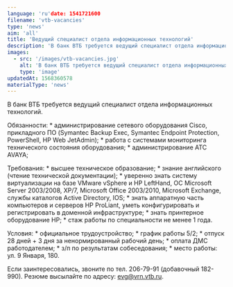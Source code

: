 ```yaml
---
language: 'ru'date: 1541721600
filename: 'vtb-vacancies'
type: 'news'
aim: 'all'
title: 'Ведущий специалист отдела информационных технологий'
description: 'В банк ВТБ требуется ведущий специалист отдела информационных технологий...'
images:
  - src: '/images/vtb-vacancies.jpg'
    alt: 'В банк ВТБ требуется ведущий специалист отдела информационных технологий'
    type: 'image'
updatedAt: 1568360578
materialType: 'news'
---
```

В банк ВТБ требуется ведущий специалист отдела информационных технологий.

Обязанности: \* администрирование сетевого оборудования Cisco, прикладного ПО (Symantec Backup Exeс, Symantec Endpoint Protection, PowerShell, HP Web JetAdmin); \* работа с системами мониторинга технического состояния оборудования; \* администрирование АТС AVAYA;

Требования: \* высшее техническое образование; \* знание английского (чтение технической документации); \* уверенно знать систему виртуализации на базе VMware vSphere и HP LeftHand, ОС Microsoft Server 2003/2008, XP/7, Microsoft Office 2003/2010, Microsoft Exchange, службы каталогов Active Directory, IOS; \* знать аппаратную часть компьютеров и серверов HP ProLiant, уметь конфигурировать и регистрировать в доменной инфраструктуре; \* знать принтерное оборудование НР; \* стаж работы по специальности не менее 1 года.

Условия: \* официальное трудоустройство; \* график работы 5/2; \* отпуск 28 дней + 3 дня за ненормированный рабочий день; \* оплата ДМС работодателем; \* з/п по результатам собеседования; \* место работы: ул. 9 Января, 180.

Если заинтересовались, звоните по тел. 206-79-91 (добавочный 182-990). Резюме высылайте по адресу: [evg@vrn.vtb.ru](mailto:evg@vrn.vtb.ru).
